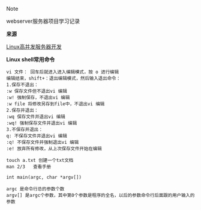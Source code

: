 > [!NOTE]
>
> webserver服务器项目学习记录

**来源**

[Linux高并发服务器开发](https://www.nowcoder.com/courses/cover/live/504)



**Linux shell常用命令**

```shell
vi 文件： 回车后就进入进入编辑模式，按 o 进行编辑
编辑结束，shift+：退出编辑模式，然后输入退出命令：
1.保存不退出：
:w 保存文件但不退出vi 编辑
:w! 强制保存，不退出vi 编辑
:w file 将修改另存到file中，不退出vi 编辑
2.保存并退出：
:wq 保存文件并退出vi 编辑
:wq! 强制保存文件并退出vi 编辑
3.不保存并退出：
q: 不保存文件并退出vi 编辑
:q! 不保存文件并强制退出vi 编辑
:e! 放弃所有修改，从上次保存文件开始在编辑

touch a.txt 创建一个txt文档
man 2/3   查看手册
```

```shell
int main(argc, char *argv[])

argc 是命令行总的参数个数
argv[] 是argc个参数，其中第0个参数是程序的全名，以后的参数命令行后面跟的用户输入的参数
```


